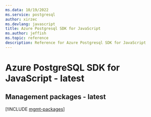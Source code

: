 ```yaml
---
ms.data: 10/19/2022
ms.service: postgresql
author: xirzec
ms.devlang: javascript
title: Azure Postgresql SDK for JavaScript
ms.author: jeffish
ms.topic: reference
description: Reference for Azure Postgresql SDK for JavaScript
---
```

# Azure PostgreSQL SDK for JavaScript - latest

## Management packages - latest
[!INCLUDE [mgmt-packages](postgresql-mgmt-index.md)]